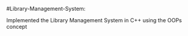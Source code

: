 #Library-Management-System:

Implemented the Library Management System in C++ using the OOPs concept
